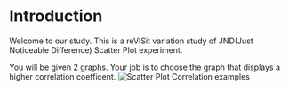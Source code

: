 # Introduction

Welcome to our study. This is a reVISit variation study of JND(Just Noticeable Difference) Scatter Plot experiment.

You will be given 2 graphs. Your job is to choose the graph that displays a higher correlation coefficent.
![Scatter Plot Correlation examples](./assets/ScatterPlotCorrelations.png)